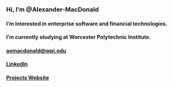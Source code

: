 ### Hi, I’m @Alexander-MacDonald
#### I’m interested in enterprise software and financial technologies.
#### I’m currently studying at Worcester Polytechnic Institute.
#### aemacdonald@wpi.edu
#### [LinkedIn](https://www.linkedin.com/in/alexander-macdonald-39a556235/)
#### [Projects Website](https://alexander-macdonald.github.io/)

